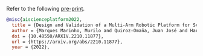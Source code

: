 Refer to the following [pre-print](https://arxiv.org/abs/2210.11877).

```bib
@misc{aiscienceplatform2022,
  title = {Design and Validation of a Multi-Arm Robotic Platform for Scientific Exploration},
  author = {Marques Marinho, Murilo and Quiroz-Omaña, Juan José and Harada, Kanako},
  doi = {10.48550/ARXIV.2210.11877},
  url = {https://arxiv.org/abs/2210.11877},
  year = {2022},  
```
